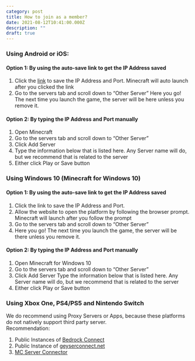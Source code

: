 ```yaml
---
category: post
title: How to join as a member?
date: 2021-08-12T10:41:00.000Z
description: ""
draft: true
---
```

### Using Android or iOS:
#### Option 1: By using the auto-save link to get the IP Address saved

1. Click the [link](https://link.worldofsteelcraft.tk/smp-save) to save the IP Address and Port. Minecraft will auto launch after you clicked the link
2. Go to the servers tab and scroll down to “Other Server”
Here you go! The next time you launch the game, the server will be here unless you remove it.
#### Option 2: By typing the IP Address and Port manually

1. Open Minecraft
2. Go to the servers tab and scroll down to “Other Server”
3. Click Add Server
4. Type the information below that is listed here. Any Server name will do, but we recommend that is related to the server
5. Either click Play or Save button
### Using Windows 10 (Minecraft for Windows 10)
#### Option 1: By using the auto-save link to get the IP Address saved

1. Click the link to save the IP Address and Port.
2. Allow the website to open the platform by following the browser prompt. Minecraft will launch after you follow the prompt
3. Go to the servers tab and scroll down to “Other Server”
4. Here you go! The next time you launch the game, the server will be there unless you remove it.

#### Option 2: By typing the IP Address and Port manually

1. Open Minecraft for Windows 10
2. Go to the servers tab and scroll down to “Other Server”
3. Click Add Server
Type the information below that is listed here. Any Server name will do, but we recommend that is related to the server
4. Either click Play or Save button

### Using Xbox One, PS4/PS5 and Nintendo Switch

We do recommend using Proxy Servers or Apps, because these platforms do not natively support third party server.  
Recommendation:  
1. Public Instances of [Bedrock Connect](https://github.com/Pugmatt/BedrockConnect)
2. Public Instance of [geyserconnect.net](https://www.geyserconnect.net)
3. [MC Server Connector](https://play.google.com/store/apps/details?id=com.smokiem.mcserverconnector) 